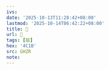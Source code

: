 ```yaml
---
ivs:
date: '2025-10-13T11:28:42+08:00'
lastmod: '2025-10-14T06:42:22+08:00'
title: 󰞔
url: 󰞔
tags: [䰛]
hex: '4C1B'
src: GHZR
note:
---
```

